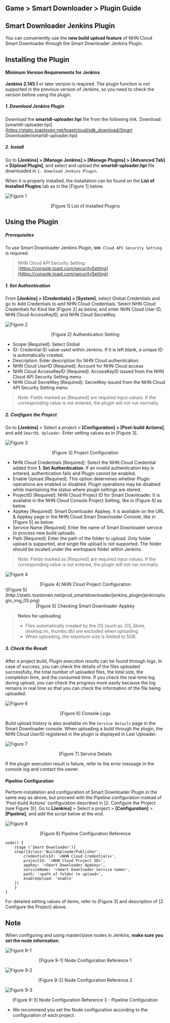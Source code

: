 ## Game > Smart Downloader > Plugin Guide

## Smart Downloader Jenkins Plugin
You can conveniently use the **new build upload feature** of NHN Cloud Smart Downloader through the Smart Downloader Jenkins Plugin.

## Installing the Plugin

#### Minimum Version Requirements for Jenkins

**Jenkins 2.145.1** or later version is required. The plugin function is not supported in the previous version of Jenkins, so you need to check the version before using the plugin.

##### 1. Download Jenkins Plugin
Download the **smartdl-uploader.hpi** file from the following link.
Download: [smartdl-uploader.hpi](https://static.toastoven.net/toastcloud/sdk_download/Smart Downloader/smartdl-uploader.hpi)

##### 2. Install
Go to **[Jenkins] > [Manage Jenkins] > [Manage Plugins] > [Advanced Tab] > [Upload Plugin]**, and select and upload the **smartdl-uploader.hpi** file downloaded in `1. Download Jenkins Plugin`.

When it is properly installed, the installation can be found on the **List of Installed Plugins** tab as in the [Figure 1] below.

![Figure 1](http://static.toastoven.net/prod_smartdownloader/jenkins_plugin/jenkinsplugin_img_01.png)
<center>[Figure 1] List of Installed Plugins</center>

## Using the Plugin

##### Prerequisites
To use Smart Downloader Jenkins Plugin, `NHN Cloud API Security Setting` is required.
> NHN Cloud API Security Setting: [https://console.toast.com/securitySetting](https://console.toast.com/securitySetting)


##### 1. Set Authentication

From **[Jenkins] > [Credentials] > [System]**, select Global Credentials and go to Add Credentials to add NHN Cloud Credentials.
Select NHN Cloud Credentials for Kind like [Figure 2] as below, and enter NHN Cloud User ID, NHN Cloud AccessKeyID, and NHN Cloud SecretKey.

![Figure 2](http://static.toastoven.net/prod_smartdownloader/jenkins_plugin/jenkinsplugin_img_02.png)
<center>[Figure 2] Authentication Setting</center>

* Scope [Required]: Select Global
* ID: Credential ID value used within Jenkins. If it is left blank, a unique ID is automatically created.
* Description: Enter description for NHN Cloud authentication.
* NHN Cloud UserID [Required]: Account for NHN Cloud access
* NHN Cloud AccessKeyID [Required]: AccessKeyID issued from the NHN Cloud API Security Setting menu
* NHN Cloud SecretKey [Required]: SecretKey issued from the NHN Cloud API Security Setting menu

> Note: Fields marked as [Required] are required input values. If the corresponding value is not entered, the plugin will not run normally.


##### 2. Configure the Project
Go to **[Jenkins]** > Select a project > **[Configuration] > [Post-build Actions]**, and add `SmartDL Uploader`.
Enter setting values as in [Figure 3].

![Figure 3](http://static.toastoven.net/prod_smartdownloader/jenkins_plugin/jenkinsplugin_img_03.png)
<center>[Figure 3] Project Configuration</center>

* NHN Cloud Credentials [Required]: Select the NHN Cloud Credential added from <b>1. Set Authentication</b>. If an invalid authentication key is entered, authentication fails and Plugin cannot be enabled.
* Enable Upload [Required]: This option determines whether Plugin operations are enabled or disabled. Plugin operations may be disabled while maintaining the status where plugin settings are stored.
* ProjectID [Required]: NHN Cloud Project ID for Smart Downloader. It is available in the NHN Cloud Console Project Setting, like in [Figure 4] as below.
* Appkey [Required]: Smart Downloader Appkey. It is available on the URL & Appkey page in the NHN Cloud Smart Downloader Console, like in [Figure 5] as below.
* Service Name [Required]: Enter the name of Smart Downloader service to process new build uploads.
* Path [Required]: Enter the path of the folder to upload. Only folder upload is supported, and single file upload is not supported. The folder should be located under the workspace folder within Jenkins.

> Note: Fields marked as [Required] are required input values. If the corresponding value is not entered, the plugin will not run normally.


![Figure 4](http://static.toastoven.net/prod_smartdownloader/jenkins_plugin/jenkinsplugin_img_04.png)
<center>[Figure 4] NHN Cloud Project Configuration</center>
![Figure 5](http://static.toastoven.net/prod_smartdownloader/jenkins_plugin/jenkinsplugin_img_05.png)
<center>[Figure 5] Checking Smart Downloader Appkey</center>

> **Notes for uploading**
> - Files automatically created by the OS (such as .DS_Store, desktop.ini, thumbs.db) are excluded when uploading.
> - When uploading, the maximum size is limited to 5GB.



##### 3. Check the Result
After a project build, Plugin execution results can be found through logs.
In case of success, you can check the details of the files uploaded successfully, the total number of uploaded files, the total size, the completion time, and the consumed time.
If you check the real-time log during upload, you can check the progress more easily because the log remains in real time so that you can check the information of the file being uploaded.

![Figure 6](http://static.toastoven.net/prod_smartdownloader/jenkins_plugin/jenkinsplugin_img_06.png)
<center>[Figure 6] Console Logs</center>

Build upload history is also available on the `Service Details` page in the Smart Downloader console.
When uploading a build through the plugin, the NHN Cloud UserID registered in the plugin is displayed in Last Uploader.

![Figure 7](http://static.toastoven.net/prod_smartdownloader/jenkins_plugin/jenkinsplugin_img_07.png)
<center>[Figure 7] Service Details</center>

If the plugin execution result is failure, refer to the error message in the console log and contact the owner.

#### Pipeline Configuration
Perform installation and configuration of Smart Downloader Plugin in the same way as above, but proceed with the Pipeline configuration instead of 'Post-build Actions' configuration described in [2. Configure the Project (see Figure 3)].
Go to **[Jenkins]** > Select a project > **[Configuration]** > **[Pipeline]**, and add the script below at the end.

![Figure 8](http://static.toastoven.net/prod_smartdownloader/jenkins_plugin/jenkinsplugin_img_08_1_pipeline.png)
<center>[Figure 8] Pipeline Configuration Reference</center>

```shell
node() {
    stage ('Smart Downloader'){
    step([$class:'BuildUploaderPublisher',
        credentialsId: '<NHN Cloud Credentials>',
        projectId: '<NHN Cloud Project ID>',
        appkey: '<Smart Downloader Appkey>',
        serviceName: '<Smart Downloader service name>',
        path: '<path of folder to upload>',
        enableUpload: 'enable'
    ])
    }
}
```

For detailed setting values of items, refer to [Figure 3] and description of [2. Configure the Project] above.

## Note
When configuring and using master/slave nodes in Jenkins, **make sure you set the node information**.

![Figure 9-1](http://static.toastoven.net/prod_smartdownloader/jenkins_plugin/jenkinsplugin_img_09_1.png)
<center>[Figure 9-1] Node Configuration Reference 1</center>

![Figure 9-2](http://static.toastoven.net/prod_smartdownloader/jenkins_plugin/jenkinsplugin_img_09_2.png)
<center>[Figure 9-2] Node Configuration Reference 2</center>

![Figure 9-3](http://static.toastoven.net/prod_smartdownloader/jenkins_plugin/jenkinsplugin_img_09_3.png)
<center>[Figure 9-3] Node Configuration Reference 3 - Pipeline Configuration</center>

* We recommend you set the Node configuration according to the configuration of each project.